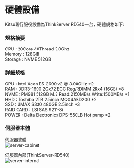 # 硬體設備
Kitsu現行服役設備為ThinkServer RD540一台，硬體規格如下:  

### 規格摘要
CPU : 20Core 40Thread 3.0Ghz  
Memory : 128GiB  
Storage : NVME 512GB  

### 詳細規格
CPU : Intel Xeon E5-2690 v2 @ 3.00GHz *2  
RAM : DDR3-1600 2Gx72 ECC Reg/RDIMM 2Rx4 (16GB) *8  
NVME : PM981 512GB M.2 Read:2150MB/s Write:1500MB/s *1  
HHD : Toshiba 2TB 2.5inch MQ04ABD200 *2  
SSD : UMAX S330 480GB 2.5inch *3  
RAID CARD : LSI SAS 9211-8i  
POWER : Delta Electronics DPS-550LB Hot pump *2  

### 伺服器本體
伺服器整體  
![server-cabinet](http://mckitsu.net/resource/server-cabinet.jpg)

伺服器內部(ThinkServer-RD540)  
![server-internal](http://mckitsu.net/resource/server-internal.jpg)
